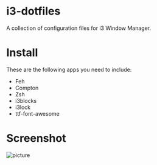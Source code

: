 # i3-dotfiles
A collection of configuration files for i3 Window Manager. 


# Install
These are the following apps you need to include:
- Feh
- Compton
- Zsh
- i3blocks
- i3lock 
- ttf-font-awesome


# Screenshot
![picture](screenshot_20190717_014721.png)
